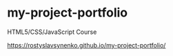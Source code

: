 # my-project-portfolio
HTML5/CSS/JavaScript Course

https://rostyslavsynenko.github.io/my-project-portfolio/
